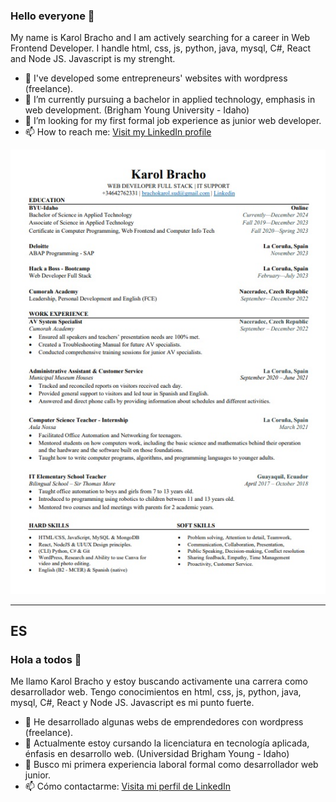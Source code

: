### Hello everyone 👋
My name is Karol Bracho and I am actively searching for a career in Web Frontend Developer. I handle html, css, js, python, java, mysql,  C#, React and Node JS. Javascript is my strenght.

- 🔭 I've developed some entrepreneurs' websites with wordpress (freelance).
- 🌱 I’m currently pursuing a bachelor in applied technology, emphasis in web development. (Brigham Young University - Idaho)
- 🤔 I’m looking for my first formal job experience as junior web developer.
- 📫 How to reach me: [Visit my LinkedIn profile](https://www.linkedin.com/in/karolbrachoyanez/)

![My resume](Resume-webdev-BrachoKarol.jpg)

------------------------------------------------------------------------------------------------------------------------------------------------------------
## ES
### Hola a todos 👋
Me llamo Karol Bracho y estoy buscando activamente una carrera como desarrollador web. Tengo conocimientos en html, css, js, python, java, mysql, C#, React y Node JS. Javascript es mi punto fuerte.

- 🔭 He desarrollado algunas webs de emprendedores con wordpress (freelance).
- 🌱 Actualmente estoy cursando la licenciatura en tecnología aplicada, énfasis en desarrollo web. (Universidad Brigham Young - Idaho)
- 🤔 Busco mi primera experiencia laboral formal como desarrollador web junior.
- 📫 Cómo contactarme: [Visita mi perfil de LinkedIn](https://www.linkedin.com/in/karolbrachoyanez/)



